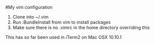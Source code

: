 #My vim configuration

1. Clone into ~/.vim
2. Run :BundleInstall from vim to install packages
3. Make sure there is no .vimrc in the home directory overriding this

This has so far been used in iTerm2 on Mac OSX 10.10.1


